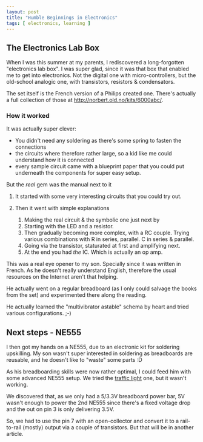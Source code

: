 ```yaml
---
layout: post
title: "Humble Beginnings in Electronics"
tags: [ electronics, learning ]
---
```


## The Electronics Lab Box

When I was this summer at my parents, I rediscovered a long-forgotten
"electronics lab box". I was super glad, since it was that box that enabled me
to get into electronics. Not the digital one with micro-controllers, but the
old-school analogic one, with transistors, resistors & condensators.

The set itself is the French version of a Philips created one. There's actually
a full collection of those at http://norbert.old.no/kits/6000abc/.

### How it worked

It was actually super clever:

  - You didn't need any soldering as there's some spring to fasten the connections
  - the circuits where therefore rather large, so a kid like me could understand how it is connected
  - every sample circuit came with a blueprint paper that you could put underneath the components for super easy setup.

But the _real_ gem was the manual next to it

1. It started with some very interesting circuits that you could try out.
1. Then it went with simple explanations

    1. Making the real circuit & the symbolic one just next by
    1. Starting with the LED and a resistor.
    1. Then gradually becoming more complex, with a RC couple. Trying various
       combinations with R in series, parallel. C in series & parallel.
    1. Going via the transistor, staturated at first and amplifying next.
    1. At the end you had *the* IC. Which is actually an op amp.

This was a real eye opener to my son. Specially since it was written in French.
As he doesn't really understand English, therefore the usual resources on the
Internet aren't that helping.

He actually went on a regular breadboard (as I only could salvage the books
from the set) and experimented there along the reading.

He actually learned the "multivibrator astable" schema by heart and tried
various configurations. ;-)

## Next steps - NE555

I then got my hands on a NE555, due to an electronic kit for soldering
upskilling. My son wasn't super interested in soldering as breadboards are
reusable, and he doesn't like to "waste" some parts :D

As his breadboarding skills were now rather optimal, I could feed him with some
advanced NE555 setup. We tried the [traffic
light](http://www.555-timer-circuits.com/traffic-lights.html) one, but it wasn't working.

We discovered that, as we only had a 5/3.3V breadboard power bar, 5V wasn't
enough to power the 2nd NE555 since there's a fixed voltage drop and the out on
pin 3 is only delivering 3.5V.

So, we had to use the pin 7 with an open-collector and convert it to a
rail-to-rail (mostly) output via a couple of transistors. But that will be in another article.

